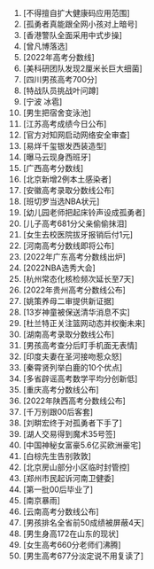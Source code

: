 
1. [不得擅自扩大健康码应用范围]
1. [孤勇者真能跟全网小孩对上暗号]
1. [香港警队全面采用中式步操]
1. [曾凡博落选]
1. [2022年高考分数线]
1. [美科研团队发现2厘米长巨大细菌]
1. [四川男孩高考700分]
1. [特战队员挑战叶问蹲]
1. [宁波 冰雹]
1. [男生把宿舍变泳池]
1. [江苏高考成绩今日公布]
1. [官方对知网启动网络安全审查]
1. [易烊千玺银发西装造型]
1. [曝马云现身西班牙]
1. [广西高考分数线]
1. [北京新增2例本土感染者]
1. [安徽高考录取分数线公布]
1. [班切罗当选NBA状元]
1. [幼儿园老师把起床铃声设成孤勇者]
1. [儿子高考681分父亲偷偷抹泪]
1. [女生去校医院拔牙报销后付1元]
1. [河南高考分数线即将公布]
1. [2022年广东高考分数线出炉]
1. [2022NBA选秀大会]
1. [杭州常态化核检频次延长至7天]
1. [2022年贵州高考分数线公布]
1. [姚策养母二审提供新证据]
1. [13岁神童被保送清华消息不实]
1. [杜兰特正关注篮网动态并权衡未来]
1. [湖南高考录取分数线公布]
1. [男孩高考查分后盯手机面无表情]
1. [印度夫妻在圣河接吻惹众怒]
1. [秦霄贤列举白鹿的10个优点]
1. [多省辟谣高考数学平均分创新低]
1. [重庆高考分数线公布]
1. [2022年陕西高考分数线公布]
1. [千万别跟00后客套]
1. [刘畊宏终于对孤勇者下手了]
1. [湖人交易得到魔术35号签]
1. [中国神秘女富豪5.6亿买欧洲豪宅]
1. [白棕先生告别敦敦]
1. [北京房山部分小区临时封管控]
1. [郑州市民起诉河南卫健委]
1. [第一批00后毕业了]
1. [南京暴雨]
1. [云南高考分数线公布]
1. [男孩排名全省前50成绩被屏蔽4天]
1. [男生身高172在山东的现状]
1. [女生高考660分老师们沸腾]
1. [男生高考677分淡定说不用复读了]